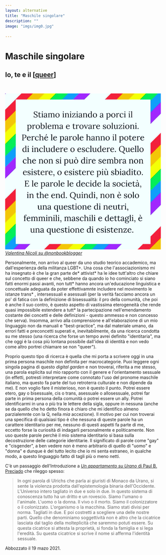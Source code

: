 ```yaml
---
layout: alternative
title: "Maschile singolare"
description: ""
image: "imgs/img0.jpg"

---
```


# Maschile singolare

## Io, te e il [[queer]]

<br>

![Valentina Nicoli su Nonbookblogger](imgs/gallery21-06-24.jpg#screen)
*[Valentina Nicoli su @nonbookblogger](https://www.instagram.com/p/CQg2ARJFfre/)*


Personalmente, non arrivo al queer da uno studio teorico accademico, ma dall'esperienza della militanza LGBT+. Una cosa che l'associazionismo mi ha insegnato è che la gran parte de* attivist* ha le idee tutt'altro che chiare sul concetto di queer e che, sebbene da quando io ho cominciato si siano fatti enormi passi avanti, non tutt* hanno ancora un'educazione linguistica e concettuale adeguata da poter effettivamnte includere nel movimento le istanze trans* , intersessuali e asessuali (per la verità facciamo ancora un po' di fatica con la definizione di bisessualità: il pro della comunità, che poi è anche il suo contro, è questo aspetto di vastissima eterogeneità che rende quasi impossibile estendere a tutt* la partecipazione nell'emendamento costante dei concetti e delle definizioni - questo ammesso e non concesso che serva). Insomma, arrivo alla comprensione e all'elaborazione di un mio linguaggio non da manuali e "best-practice", ma dal materiale umano, da errori fatti e preconcetti superati e, inevitabilmente, da una ricerca condotta su me stesso (una ricerca che forse un tempo avrei definito "identitaria", ma che oggi è la cosa più lontana possibile dall'idea di identità e non vedo come altro portrei chiamare se non "queer").

Proprio questo tipo di ricerca è quella che mi porta a scrivere oggi in una prima persona maschile non definita per macrocategorie. Puoi leggere ogni singola pagina di questo *digital garden* e non troverai, riferita a me stesso, una parola esplicita sul mio rapporto con il genere e l'orientamento sessuale (in effetti, potresti interpretare come connotato l'uso del pronome maschile italiano, ma questo fa parte del tuo retroterra culturale e non dipende da me). E non voglio fare il misterioso, non è questo il punto. Potrei essere etero, gay o bisessuale, cis o trans, asessuale o allosessuale, potrei far parte in prima persona della comunità o potrei essere un ally. Potrei identificarmi in una o più tra le lettere della sigla, oppure in nessuna (anche se da quello che ho detto finora è chiaro che mi identifico almeno parzialemnte con la Q, nella *mia* accezione). Il motivo per cui non troverai una specifica di qualsiasi tipo è che nessuna di queste parole ha un carattere identitario per me, nessuno di questi aspetti fa parte di me, eccetto forse la curiosità di indagarli personalmente e politicamente. Non uso queste parole perchè il mio sistema identitario si basa sulla decostruzione delle categorie identitarie. Il significato di parole come "gay" e "cisgender", a ben vedere non è meno arbitrario di quello di "uomo" e "donna" e dunque è del tutto lecito che io mi senta estraneo, in qualche modo, a questo linguaggio fatto di tagli più o meno netti.

C'è un passaggio dell'Introduzione a [*Un appartamento su Urano* di Paul B. Preciado](https://www.fandangolibri.it/prodotto/un-appartamento-su-urano/) che rileggo spesso:

>In ogni parola di Ulrichs che parla ai giuristi di Monaco da Urano, si sente la violenza prodotta dall'epistemologia binaria dell'Occidente. L'Universo intero tagliato in due e solo in due. In questo sistema di conoscenza tutto ha un dritto e un rovescio. Siamo l'umano o l'animale. L'uomo o la donna. Il vivo o il morto. Siamo il colonizzatore o il colonizzato. L'organismo o la macchina. Siamo stati divisi per norma. Tagliati in due. E poi costretti a scegliere una delle nostre parti. Quello che denominiamo soggettività non è altro che la cicatrice lasciata dal taglio della molteplicità che saremmo potuti essere. Su questa cicatrice si attesta la proprietà, si fonda la famiglia e si lega l'eredità. Su questa cicatrice si scrive il nome si afferma l'identità sessuale.

<p class="date">Abbozzato il 19 mazo 2021.</p>

[//begin]: # "Autogenerated link references for markdown compatibility"
[queer]: queer.md "Queer"
[//end]: # "Autogenerated link references"